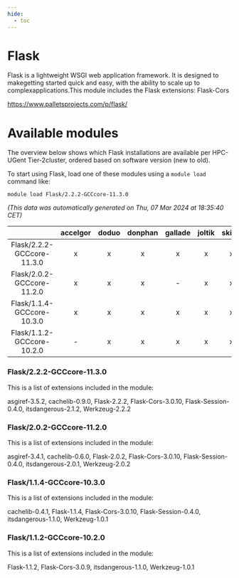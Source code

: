 ```yaml
---
hide:
  - toc
---
```


Flask
=====


Flask is a lightweight WSGI web application framework. It is designed to makegetting started quick and easy, with the ability to scale up to complexapplications.This module includes the Flask extensions: Flask-Cors

https://www.palletsprojects.com/p/flask/
# Available modules


The overview below shows which Flask installations are available per HPC-UGent Tier-2cluster, ordered based on software version (new to old).

To start using Flask, load one of these modules using a `module load` command like:

```shell
module load Flask/2.2.2-GCCcore-11.3.0
```

*(This data was automatically generated on Thu, 07 Mar 2024 at 18:35:40 CET)*  

| |accelgor|doduo|donphan|gallade|joltik|skitty|
| :---: | :---: | :---: | :---: | :---: | :---: | :---: |
|Flask/2.2.2-GCCcore-11.3.0|x|x|x|x|x|x|
|Flask/2.0.2-GCCcore-11.2.0|x|x|x|-|x|x|
|Flask/1.1.4-GCCcore-10.3.0|x|x|x|x|x|x|
|Flask/1.1.2-GCCcore-10.2.0|-|x|x|x|x|x|


### Flask/2.2.2-GCCcore-11.3.0

This is a list of extensions included in the module:

asgiref-3.5.2, cachelib-0.9.0, Flask-2.2.2, Flask-Cors-3.0.10, Flask-Session-0.4.0, itsdangerous-2.1.2, Werkzeug-2.2.2

### Flask/2.0.2-GCCcore-11.2.0

This is a list of extensions included in the module:

asgiref-3.4.1, cachelib-0.6.0, Flask-2.0.2, Flask-Cors-3.0.10, Flask-Session-0.4.0, itsdangerous-2.0.1, Werkzeug-2.0.2

### Flask/1.1.4-GCCcore-10.3.0

This is a list of extensions included in the module:

cachelib-0.4.1, Flask-1.1.4, Flask-Cors-3.0.10, Flask-Session-0.4.0, itsdangerous-1.1.0, Werkzeug-1.0.1

### Flask/1.1.2-GCCcore-10.2.0

This is a list of extensions included in the module:

Flask-1.1.2, Flask-Cors-3.0.9, itsdangerous-1.1.0, Werkzeug-1.0.1